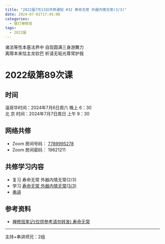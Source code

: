 ```yaml
---
title: "2022届7月13日共修通知 #32 寿命无常 外器内情无常(3/3)"
date: 2024-07-01T17:45:00
categories:
  - 慧灯禅修班
tags:
  - 2022届
---
```

诸法等性本基法界中 自现圆满三身游舞力\
离障本来怙主龙钦巴 祈请无垢光尊常护我

# 2022级第89次课

## 时间

温哥华时间：2024年7月6日周六 晚上 6：30\
北  京 时间：2024年7月7日周日 上午 9：30

## 网络共修

* Zoom 房间号码： [7789995278](https://us02web.zoom.us/j/7789995278?pwd=VjZmbWJFY2k2K0E5RVB2cTNIQmhqUT09)
* Zoom 房间密码： 19621211

## 共修学习内容

* 复习 寿命无常 外器内情无常(2/3)
* 学习 [寿命无常 外器内情无常(3/3)](https://www.huidengchanxiu.net/4jx/2wc/03)
* [串讲](https://box.hdcxb.net/%E5%85%B6%E4%BB%96%E8%B5%84%E6%96%99/f/2022%E5%B1%8A)


## 参考资料

* [禅修班笔记(仅供参考请勿转发) 寿命无常](https://bj.cxb123.cc/2wc/)
- - -


主持+串讲师兄：2组

